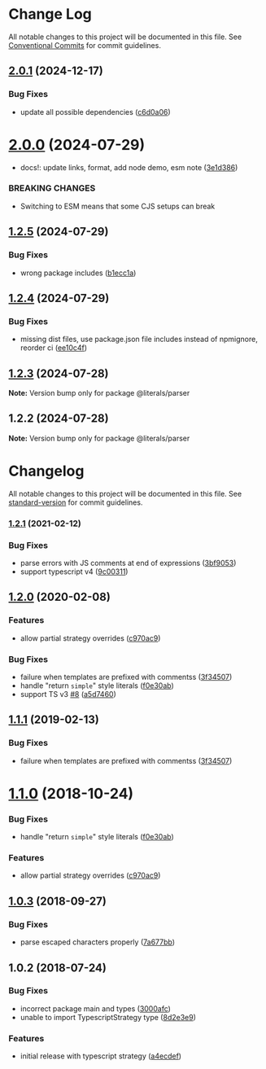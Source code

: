 # Change Log

All notable changes to this project will be documented in this file.
See [Conventional Commits](https://conventionalcommits.org) for commit guidelines.

## [2.0.1](https://github.com/JulianCataldo/literals/compare/@literals/parser@2.0.0...@literals/parser@2.0.1) (2024-12-17)

### Bug Fixes

* update all possible dependencies ([c6d0a06](https://github.com/JulianCataldo/literals/commit/c6d0a06fb41eda3e4bf743dfeef2eb40106699be))

# [2.0.0](https://github.com/JulianCataldo/literals/compare/@literals/parser@1.2.5...@literals/parser@2.0.0) (2024-07-29)

* docs!: update links, format, add node demo, esm note ([3e1d386](https://github.com/JulianCataldo/literals/commit/3e1d3862e7929d1e42b0e54c8f2aa65d7f76c883))

### BREAKING CHANGES

* Switching to ESM means that some CJS setups can
break

## [1.2.5](https://github.com/JulianCataldo/literals/compare/@literals/parser@1.2.4...@literals/parser@1.2.5) (2024-07-29)

### Bug Fixes

* wrong package includes ([b1ecc1a](https://github.com/JulianCataldo/literals/commit/b1ecc1aceae9d0cc57fed8c1e153f35bfc7d3a34))

## [1.2.4](https://github.com/JulianCataldo/literals/compare/@literals/parser@1.2.3...@literals/parser@1.2.4) (2024-07-29)

### Bug Fixes

* missing dist files, use package.json file includes instead of npmignore, reorder ci ([ee10c4f](https://github.com/JulianCataldo/literals/commit/ee10c4fc71759bbe48534673ca06bcfd82be3871))

## [1.2.3](https://github.com/JulianCataldo/literals/compare/@literals/parser@1.2.2...@literals/parser@1.2.3) (2024-07-28)

**Note:** Version bump only for package @literals/parser

## 1.2.2 (2024-07-28)

**Note:** Version bump only for package @literals/parser

# Changelog

All notable changes to this project will be documented in this file. See [standard-version](https://github.com/conventional-changelog/standard-version) for commit guidelines.

### [1.2.1](https://github.com/asyncLiz/parse-literals/compare/v1.2.0...v1.2.1) (2021-02-12)

### Bug Fixes

- parse errors with JS comments at end of expressions ([3bf9053](https://github.com/asyncLiz/parse-literals/commit/3bf90534db2d343acfabc7610116479523c60f0d))
- support typescript v4 ([9c00311](https://github.com/asyncLiz/parse-literals/commit/9c00311d5f549bf2e6e8637bc9ff72fc5c030a26))

## [1.2.0](https://github.com/asyncLiz/parse-literals/compare/v1.0.3...v1.2.0) (2020-02-08)

### Features

- allow partial strategy overrides ([c970ac9](https://github.com/asyncLiz/parse-literals/commit/c970ac91d9ec51c9d8d65fbe7f73da5e80b2ef7e))

### Bug Fixes

- failure when templates are prefixed with commentss ([3f34507](https://github.com/asyncLiz/parse-literals/commit/3f34507760e8e166477fcd736bd3b1c130002422))
- handle "return `simple`" style literals ([f0e30ab](https://github.com/asyncLiz/parse-literals/commit/f0e30ab887c0d31287215965b56a5d4461e9a67d))
- support TS v3 [#8](https://github.com/asyncLiz/parse-literals/issues/8) ([a5d7460](https://github.com/asyncLiz/parse-literals/commit/a5d7460a5a63a428b4d98348b71e5e00bc4326d4))

<a name="1.1.1"></a>

## [1.1.1](https://github.com/asyncLiz/parse-literals/compare/v1.1.0...v1.1.1) (2019-02-13)

### Bug Fixes

- failure when templates are prefixed with commentss ([3f34507](https://github.com/asyncLiz/parse-literals/commit/3f34507))

<a name="1.1.0"></a>

# [1.1.0](https://github.com/asyncLiz/parse-literals/compare/v1.0.3...v1.1.0) (2018-10-24)

### Bug Fixes

- handle "return `simple`" style literals ([f0e30ab](https://github.com/asyncLiz/parse-literals/commit/f0e30ab))

### Features

- allow partial strategy overrides ([c970ac9](https://github.com/asyncLiz/parse-literals/commit/c970ac9))

<a name="1.0.3"></a>

## [1.0.3](https://github.com/asyncLiz/parse-literals/compare/v1.0.2...v1.0.3) (2018-09-27)

### Bug Fixes

- parse escaped characters properly ([7a677bb](https://github.com/asyncLiz/parse-literals/commit/7a677bb))

<a name="1.0.2"></a>

## 1.0.2 (2018-07-24)

### Bug Fixes

- incorrect package main and types ([3000afc](https://github.com/asyncLiz/parse-literals/commit/3000afc))
- unable to import TypescriptStrategy type ([8d2e3e9](https://github.com/asyncLiz/parse-literals/commit/8d2e3e9))

### Features

- initial release with typescript strategy ([a4ecdef](https://github.com/asyncLiz/parse-literals/commit/a4ecdef))
